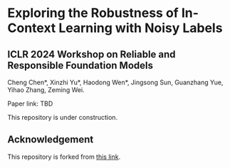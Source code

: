 # Exploring the Robustness of In-Context Learning with Noisy Labels

## ICLR 2024 Workshop on Reliable and Responsible Foundation Models

Cheng Chen*, Xinzhi Yu*, Haodong Wen*, Jingsong Sun, Guanzhang Yue, Yihao Zhang, Zeming Wei.

Paper link: TBD

This repository is under construction.

## Acknowledgement

This repository is forked from [this link](https://github.com/dtsip/in-context-learning).
